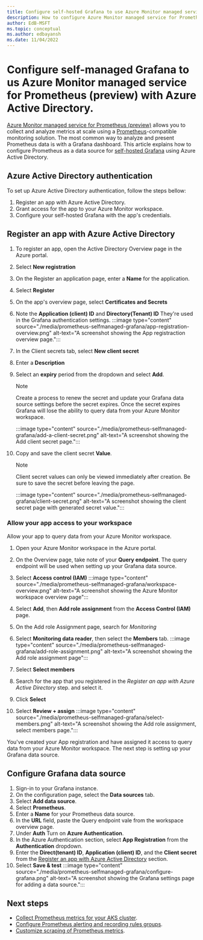 ```yaml
---
title: Configure self-hosted Grafana to use Azure Monitor managed service for Prometheus (preview) as data source using Azure Active Directory.
description: How to configure Azure Monitor managed service for Prometheus (preview) as data source for both Azure Managed Grafana and self-hosted Grafana using Azure Active Directory.
author: EdB-MSFT 
ms.topic: conceptual
ms.author: edbayansh
ms.date: 11/04/2022
---
```


# Configure self-managed Grafana to us Azure Monitor managed service for Prometheus (preview) with Azure Active Directory.

[Azure Monitor managed service for Prometheus (preview)](prometheus-metrics-overview.md) allows you to collect and analyze metrics at scale using a [Prometheus](https://aka.ms/azureprometheus-promio)-compatible monitoring solution. The most common way to analyze and present Prometheus data is with a Grafana dashboard. This article explains how to configure Prometheus as a data source for [self-hosted Grafana](https://grafana.com/) using  Azure Active Directory.  


## Azure Active Directory authentication

To set up Azure Active Directory authentication, follow the steps bellow:
1. Register an app with Azure Active Directory.
1. Grant access for the app to your Azure Monitor workspace.
1. Configure your self-hosted Grafana with the app's credentials.
## Register an app with Azure Active Directory

1. To register an app, open the Active Directory Overview page in the Azure portal.
1. Select **New registration**
1. On the Register an application page, enter a **Name** for the application.
1. Select **Register**
1. On the app's overview page, select **Certificates and Secrets**
1. Note the **Application (client) ID** and **Directory(Tenant) ID** They're used in the Grafana authentication settings.
 :::image type="content" source="./media/prometheus-selfmanaged-grafana/app-registration-overview.png" alt-text="A screenshot showing the App registraction overview page.":::
1. In the Client secrets tab, select **New client secret**
1. Enter a **Description** 
1. Select an **expiry** period from the dropdown and select **Add**.
    > [!NOTE]
    > Create a process to renew the secret and update your Grafana data source settings before the secret expires. 
    > Once the secret expires Grafana will lose the ability to query data from your Azure Monitor workspace.

    :::image type="content" source="./media/prometheus-selfmanaged-grafana/add-a-client-secret.png" alt-text="A screenshot showing the Add client secret page.":::
     
1. Copy and save the client secret **Value**.
    > [!NOTE]
    > Client secret values can only be viewed immediately after creation. Be sure to save the secret before leaving the page.

    :::image type="content" source="./media/prometheus-selfmanaged-grafana/client-secret.png" alt-text="A screenshot showing the client secret page with generated secret value.":::

### Allow your app access to your workspace

Allow your app to query data from your Azure Monitor workspace.  

1. Open your Azure Monitor workspace in the Azure portal. 
1. On the Overview page, take note of your **Query endpoint**. The query endpoint will be used when setting up your Grafana data source. 
1. Select **Access control (IAM)**
:::image type="content" source="./media/prometheus-selfmanaged-grafana/workspace-overview.png" alt-text="A screenshot showing the Azure Monitor workspace overview page":::

1. Select **Add**, then **Add role assignment** from the **Access Control (IAM)** page.
1. On the Add role Assignment page, search for *Monitoring*
1. Select **Monitoring data reader**, then select the **Members** tab.
    :::image type="content" source="./media/prometheus-selfmanaged-grafana/add-role-assignment.png" alt-text="A screenshot showing the Add role assignment page":::

1. Select **Select members**
1. Search for the app that you registered in the *Register an app with Azure Active Directory* step. and select it.
1. Click **Select**
1. Select **Review + assign**
   :::image type="content" source="./media/prometheus-selfmanaged-grafana/select-members.png" alt-text="A screenshot showing the Add role assignment, select members page.":::

You've created your App registration and have assigned it access to query data from your Azure Monitor workspace. The next step is setting up your Grafana data source. 

## Configure Grafana data source

1. Sign-in to your Grafana instance.
1. On the configuration page, select the **Data sources** tab.
1. Select **Add data source**.
1. Select **Prometheus**.
1. Enter a **Name** for your Prometheus data source.
1. In the **URL** field, paste the Query endpoint vale from the workspace overview page.
1. Under **Auth** Turn on  **Azure Authentication**.
1. In the Azure Authentication section, select **App Registration** from the **Authentication** dropdown.
1. Enter the **Direct(tenant) ID**, **Application (client) ID**, and the **Client secret** from the [Register an app with Azure Active Directory](#register-an-app-with-azure-active-directory) section.
1. Select **Save & test**
    :::image type="content" source="./media/prometheus-selfmanaged-grafana/configure-grafana.png" alt-text="A screenshot showing the  Grafana settings page for adding a data source.":::
   
## Next steps
- [Collect Prometheus metrics for your AKS cluster](../essentials/prometheus-metrics-enable.md).
- [Configure Prometheus alerting and recording rules groups](prometheus-rule-groups.md).
- [Customize scraping of Prometheus metrics](prometheus-metrics-scrape-configuration.md).  